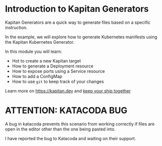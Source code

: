 # Introduction to Kapitan Generators

Kapitan Generators are a quick way to generate files based on a specific instruction.

In the example, we will explore how to generate Kubernetes manifests using the Kapitan Kubernetes Generator.

In this module you will learn:
* Hot to create a new Kapitan target
* How to generate a Deployment resource
* How to expose ports using a Service resource
* How to add a ConfigMap
* How to use `git` to keep track of your changes

Learn more on https://kapitan.dev and [keep your ship together](https://medium.com/kapitan-blog/keep-your-ship-together-with-kapitan-d82d441cc3e7)


# ATTENTION: KATACODA BUG
A bug in katacoda prevents this scenario from working correctly if files are open in the editor other than the one being pasted into.

I have reported the bug to Katacoda and waiting on their support.